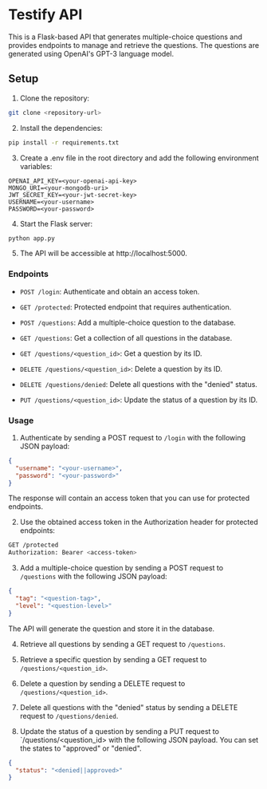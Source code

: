 # Testify API

This is a Flask-based API that generates multiple-choice questions and provides endpoints to manage and retrieve the questions. The questions are generated using OpenAI's GPT-3 language model.

## Setup

1. Clone the repository:

```bash
git clone <repository-url>
```

2. Install the dependencies:

```bash
pip install -r requirements.txt
```

3. Create a .env file in the root directory and add the following environment
   variables:

```
OPENAI_API_KEY=<your-openai-api-key>
MONGO_URI=<your-mongodb-uri>
JWT_SECRET_KEY=<your-jwt-secret-key>
USERNAME=<your-username>
PASSWORD=<your-password>
```

4. Start the Flask server:

```bash
python app.py
```

5. The API will be accessible at http://localhost:5000.

### Endpoints

- `POST /login`: Authenticate and obtain an access token.

- `GET /protected`: Protected endpoint that requires authentication.

- `POST /questions`: Add a multiple-choice question to the database.

- `GET /questions`: Get a collection of all questions in the database.

- `GET /questions/<question_id>`: Get a question by its ID.

- `DELETE /questions/<question_id>`: Delete a question by its ID.

- `DELETE /questions/denied`: Delete all questions with the "denied" status.

- `PUT /questions/<question_id>`: Update the status of a
  question by its ID.

### Usage

1. Authenticate by sending a POST request to `/login` with the following JSON
   payload:

```json
{
  "username": "<your-username>",
  "password": "<your-password>"
}
```

The response will contain an access token that you can use for protected
endpoints.

2. Use the obtained access token in the Authorization header for protected
   endpoints:

```bash
GET /protected
Authorization: Bearer <access-token>
```

3. Add a multiple-choice question by sending a POST request to `/questions` with
   the following JSON payload:

```json
{
  "tag": "<question-tag>",
  "level": "<question-level>"
}
```

The API will generate the question and store it in the database.

4. Retrieve all questions by sending a GET request to `/questions`.

5. Retrieve a specific question by sending a GET request to
   `/questions/<question_id>`.

6. Delete a question by sending a DELETE request to `/questions/<question_id>`.

7. Delete all questions with the "denied" status by sending a DELETE request to
   `/questions/denied`.

8. Update the status of a question by sending a PUT request to
   `/questions/<question_id> with the following JSON payload. You can
   set the states to "approved" or "denied".

```json
{
  "status": "<denied||approved>"
}
```
